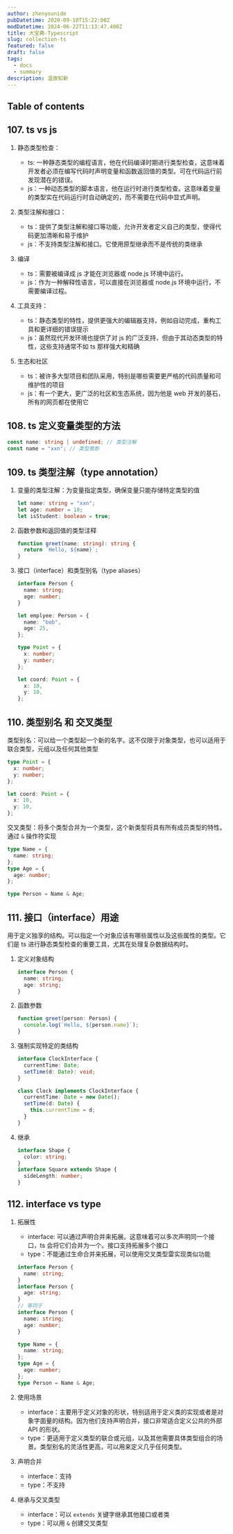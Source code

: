 ```yaml
---
author: zhenyounide
pubDatetime: 2020-09-10T15:22:00Z
modDatetime: 2024-06-22T11:13:47.400Z
title: 大宝典-Typescript
slug: collection-ts
featured: false
draft: false
tags:
  - docs
  - summary
description: 温故知新
---
```


## Table of contents

## 107. ts vs js

1. 静态类型检查：

   - ts: 一种静态类型的编程语言，他在代码编译时期进行类型检查，这意味着开发者必须在编写代码时声明变量和函数返回值的类型。可在代码运行前发现潜在的错误。
   - js：一种动态类型的脚本语言，他在运行时进行类型检查。这意味着变量的类型实在代码运行时自动确定的，而不需要在代码中显式声明。

2. 类型注解和接口：

   - ts：提供了类型注解和接口等功能，允许开发者定义自己的类型，使得代码更加清晰和易于维护
   - js：不支持类型注解和接口。它使用原型继承而不是传统的类继承

3. 编译

   - ts：需要被编译成 js 才能在浏览器或 node.js 环境中运行。
   - js：作为一种解释性语言，可以直接在浏览器或 node.js 环境中运行，不需要编译过程。

4. 工具支持：
   - ts：静态类型的特性，提供更强大的编辑器支持，例如自动完成，重构工具和更详细的错误提示
   - js：虽然现代开发环境也提供了对 js 的广泛支持，但由于其动态类型的特性，这些支持通常不如 ts 那样强大和精确
5. 生态和社区
   - ts：被许多大型项目和团队采用，特别是哪些需要更严格的代码质量和可维护性的项目
   - js：有一个更大，更广泛的社区和生态系统，因为他是 web 开发的基石，所有的网页都在使用它

## 108. ts 定义变量类型的方法

```ts
const name: string | undefined; // 类型注解
const name = "xxn"; // 类型推断
```

## 109. ts 类型注解（type annotation）

1. 变量的类型注解：为变量指定类型，确保变量只能存储特定类型的值

   ```ts
   let name: string = "xxn";
   let age: number = 18;
   let isStudent: boolean = true;
   ```

2. 函数参数和返回值的类型注释

   ```ts
   function greet(name: string): string {
     return `Hello, ${name}`;
   }
   ```

3. 接口（interface）和类型别名（type aliases）

   ```ts
   interface Person {
     name: string;
     age: number;
   }

   let emplyee: Person = {
     name: "bob",
     age: 25,
   };

   type Point = {
     x: number;
     y: number;
   };

   let coord: Point = {
     x: 10,
     y: 10,
   };
   ```

## 110. 类型别名 和 交叉类型

类型别名：可以给一个类型起一个新的名字。这不仅限于对象类型，也可以适用于联合类型，元组以及任何其他类型

```ts
type Point = {
  x: number;
  y: number;
};

let coord: Point = {
  x: 10,
  y: 10,
};
```

交叉类型：将多个类型合并为一个类型，这个新类型将具有所有成员类型的特性。通过 `&` 操作符实现

```ts
type Name = {
  name: string;
};
type Age = {
  age: number;
};

type Person = Name & Age;
```

## 111. 接口（interface）用途

用于定义独享的结构。可以指定一个对象应该有哪些属性以及这些属性的类型。它们是 ts 进行静态类型检查的重要工具，尤其在处理复杂数据结构时。

1. 定义对象结构

   ```ts
   interface Person {
     name: string;
     age: string;
   }
   ```

2. 函数参数

   ```ts
   function greet(person: Person) {
     console.log(`Hello, ${person.name}`);
   }
   ```

3. 强制实现特定的类结构

   ```ts
   interface ClockInterface {
     currentTime: Date;
     setTime(d: Date): void;
   }

   class Clock implements ClockInterface {
     currentTime: Date = new Date();
     setTime(d: Date) {
       this.currentTime = d;
     }
   }
   ```

4. 继承

   ```ts
   interface Shape {
     color: string;
   }
   interface Square extends Shape {
     sideLength: number;
   }
   ```

## 112. interface vs type

1. 拓展性

   - interface: 可以通过声明合并来拓展。这意味着可以多次声明同一个接口，ts 会将它们合并为一个。接口支持拓展多个接口
   - type：不能通过生命合并来拓展，可以使用交叉类型雷实现类似功能

   ```ts
   interface Person {
     name: string;
   }
   interface Person {
     age: string;
   }
   // 等同于
   interface Person {
     name: string;
     age: number;
   }

   type Name = {
     name: string;
   };
   type Age = {
     age: number;
   };
   type Person = Name & Age;
   ```

2. 使用场景

   - interface：主要用于定义对象的形状，特别适用于定义类的实现或者是对象字面量的结构。因为他们支持声明合并，接口非常适合定义公共的外部 API 的形状。
   - type：更适用于定义类型的联合或元组，以及其他需要具体类型组合的场景。类型别名的灵活性更高，可以用来定义几乎任何类型。

3. 声明合并

   - interface：支持
   - type：不支持

4. 继承与交叉类型

   - interface：可以 `extends` 关键字继承其他接口或者类
   - type：可以用 `&` 创建交叉类型
